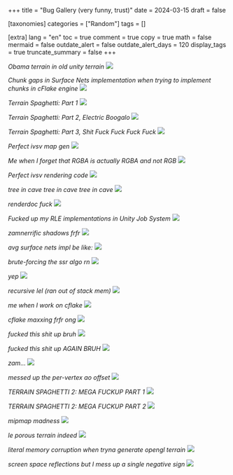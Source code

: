 +++
title = "Bug Gallery (very funny, trust)"
date = 2024-03-15
draft = false

[taxonomies]
categories = ["Random"]
tags = []

[extra]
lang = "en"
toc = true
comment = true
copy = true
math = false
mermaid = false
outdate_alert = false
outdate_alert_days = 120
display_tags = true
truncate_summary = false
+++

*Obama terrain in old unity terrain*
![](/bama_terrain.png)


*Chunk gaps in Surface Nets implementation when trying to implement chunks in cFlake engine*
![](/cflake_chunks.png)


*Terrain Spaghetti: Part 1*
![](/cflake_terrain_fuck.png)


*Terrain Spaghetti: Part 2, Electric Boogalo*
![](/cflake_terrain_fuck2.png)


*Terrain Spaghetti: Part 3, Shit Fuck Fuck Fuck Fuck*
![](/cflake_terrain_ultrafuck.png)


*Perfect ivsv map gen*
![](/damn.png)


*Me when I forget that RGBA is actually RGBA and not RGB*
![](/holy_moly.png)


*Perfect ivsv rendering code*
![](/ivsv_fuckup.png)


*tree in cave tree in cave tree in cave*
![](/kekw.png)


*renderdoc fuck*
![](/renderdoc_fuck.png)


*Fucked up my RLE implementations in Unity Job System*
![](/rle_fuckup.png)


*zamnerrific shadows frfr*
![](/shadows_be_like.png)


*avg surface nets impl be like:*
![](/sn_fuck.png)


*brute-forcing the ssr algo rn*
![](/ssr_hardcore.png)


*yep*
![](/unity_terrain_shit.png)


*recursive lel (ran out of stack mem)*
![](/recursive.png)


*me when I work on cflake*
![](/todo_maxxing.png)


*cflake maxxing frfr ong*
![](/cflake_terrain_shit.png)


*fucked this shit up bruh*
![](/uv_fuckup1.png)


*fucked this shit up AGAIN BRUH*
![](/uv_fuckup2.png)

*zam...*
![](/zam.png)

*messed up the per-vertex ao offset*
![](/ao_fuckup.png)


*TERRAIN SPAGHETTI 2: MEGA FUCKUP PART 1*
![](/fuckup2.png)

*TERRAIN SPAGHETTI 2: MEGA FUCKUP PART 2*
![](/multi_fuckup.png)

*mipmap madness*
![](/mipmap.png)

*le porous terrain indeed*
![](/porous.png)

*literal memory corruption when tryna generate opengl terrain*
![](/mem_corruption_lel.png)

*screen space reflections but I mess up a single negative sign*
![](/ssr_maxxing.png)